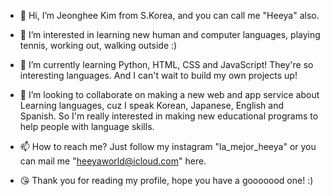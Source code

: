 - 👋 Hi, I’m Jeonghee Kim from S.Korea, and you can call me "Heeya" also.

- 👀 I’m interested in learning new human and computer languages,
     playing tennis, working out, walking outside :)

- 🌱 I’m currently learning Python, HTML, CSS and JavaScript!
     They're so interesting languages. And I can't wait to build my own projects up!

- 💞️ I’m looking to collaborate on making a new web and app service about Learning languages,
     cuz I speak Korean, Japanese, English and Spanish.
     So I'm really interested in making new educational programs to help people with language skills.

- 📫 How to reach me?
     Just follow my instagram "la_mejor_heeya"
     or you can mail me "heeyaworld@icloud.com" here.
     
- 😘 Thank you for reading my profile, hope you have a gooooood one! :)
